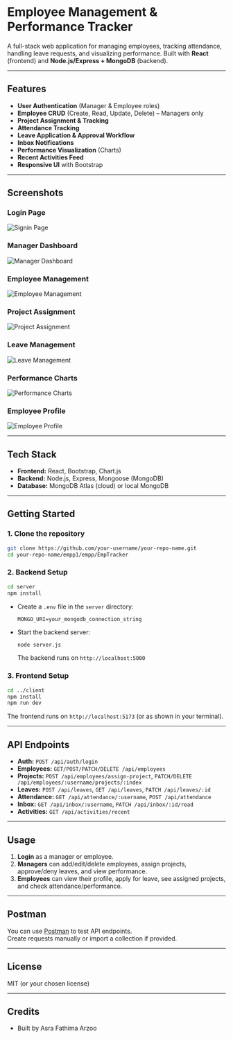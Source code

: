 # Employee Management & Performance Tracker

A full-stack web application for managing employees, tracking attendance, handling leave requests, and visualizing performance. Built with **React** (frontend) and **Node.js/Express + MongoDB** (backend).

---

## Features

- **User Authentication** (Manager & Employee roles)
- **Employee CRUD** (Create, Read, Update, Delete) – Managers only
- **Project Assignment & Tracking**
- **Attendance Tracking**
- **Leave Application & Approval Workflow**
- **Inbox Notifications**
- **Performance Visualization** (Charts)
- **Recent Activities Feed**
- **Responsive UI** with Bootstrap

---

## Screenshots

### Login Page
![Signin Page](screenshots/signin.jpg)

### Manager Dashboard
![Manager Dashboard](screenshots/manager-dashboard.jpg)

### Employee Management
![Employee Management](screenshots/emp-management-view.jpg)

### Project Assignment
![Project Assignment](screenshots/project-assignment.jpg)

### Leave Management
![Leave Management](screenshots/leave-application-form.jpg)

### Performance Charts
![Performance Charts](screenshots/performance-chart.jpg)

### Employee Profile
![Employee Profile](screenshots/employee-profile-page.jpg)


---

## Tech Stack

- **Frontend:** React, Bootstrap, Chart.js
- **Backend:** Node.js, Express, Mongoose (MongoDB)
- **Database:** MongoDB Atlas (cloud) or local MongoDB

---

## Getting Started

### 1. Clone the repository

```sh
git clone https://github.com/your-username/your-repo-name.git
cd your-repo-name/empp1/empp/EmpTracker
```

### 2. Backend Setup

```sh
cd server
npm install
```

- Create a `.env` file in the `server` directory:
  ```
  MONGO_URI=your_mongodb_connection_string
  ```
- Start the backend server:
  ```sh
  node server.js
  ```
  The backend runs on `http://localhost:5000`

### 3. Frontend Setup

```sh
cd ../client
npm install
npm run dev
```
The frontend runs on `http://localhost:5173` (or as shown in your terminal).

---

## API Endpoints

- **Auth:** `POST /api/auth/login`
- **Employees:** `GET/POST/PATCH/DELETE /api/employees`
- **Projects:** `POST /api/employees/assign-project`, `PATCH/DELETE /api/employees/:username/projects/:index`
- **Leaves:** `POST /api/leaves`, `GET /api/leaves`, `PATCH /api/leaves/:id`
- **Attendance:** `GET /api/attendance/:username`, `POST /api/attendance`
- **Inbox:** `GET /api/inbox/:username`, `PATCH /api/inbox/:id/read`
- **Activities:** `GET /api/activities/recent`

---

## Usage

1. **Login** as a manager or employee.
2. **Managers** can add/edit/delete employees, assign projects, approve/deny leaves, and view performance.
3. **Employees** can view their profile, apply for leave, see assigned projects, and check attendance/performance.

---

## Postman

You can use [Postman](https://www.postman.com/) to test API endpoints.  
Create requests manually or import a collection if provided.

---

## License

MIT (or your chosen license)

---

## Credits

- Built by Asra Fathima Arzoo
